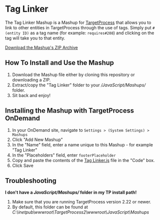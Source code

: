 Tag Linker
==========

The Tag Linker Mashup is a Mashup for [TargetProcess](http://www.targetprocess.com) that allows you to 
link to other entities in TargetProcess through the use of tags.  Simply put `#(entity ID)` as a tag name 
(for example: `requires#208`) and clicking on the tag will take you to that entity.

[Download the Mashup's ZIP Archive](https://github.com/downloads/TargetProcess/MashupsLibrary/Tag%20Linker.zip)

How To Install and Use the Mashup
---------------------------------

1. Download the Mashup file either by cloning this repository or
   downloading a ZIP.
2. Extract/copy the "Tag Linker" folder to your 
   _<TargetProcess Install Path>/JavaScript/Mashups/_ folder.
3. Sit back and enjoy!


Installing the Mashup with TargetProcess OnDemand
-------------------------------------------------

1. In your OnDemand site, navigate to ```Settings > (System Settings) > Mashups```
2. Click "Add New Mashup"
3. In the "Name" field, enter a name unique to this Mashup - for example "Tag Linker"
4. In the "Placeholders" field, enter ```footerPlaceholder```
5. Copy and paste the contents of the [Tag Linker.js](https://github.com/TargetProcess/MashupsLibrary/raw/master/Tag%20Linker/Tag%20Linker.js) file in the "Code" box.
6. Click Save


Troubleshooting
---------------

**I don't have a _JavaScript/Mashups/_ folder in my TP install path!**

1. Make sure that you are running TargetProcess version 2.22 or newer.
2. By default, this folder can be found at _C:\inetpub\wwwroot\TargetProcess2\wwwroot\JavaScript\Mashups_



